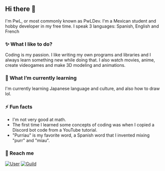 ## Hi there 👋

I'm PwL, or most commonly known as PwLDev. I'm a Mexican student and hobby developer in my free time.
I speak 3 languages: Spanish, English and French

### ✨ What I like to do? 

Coding is my passion. I like writing my own programs and libraries and I always learn something new while doing that.
I also watch movies, anime, create videogames and make 3D modeling and animations.

### 🌱 What I’m currently learning

I'm currently learning Japanese language and culture, and also how to draw lol.

### ⚡ Fun facts

- I'm not very good at math.
- The first time I learned some concepts of coding was when I copied a Discord bot code from a YouTube tutorial.
- "Purriau" is my favorite word, a Spanish word that I invented mixing "purr" and "miau".

### 💭 Reach me

[![User](https://img.shields.io/badge/contact_me-discord?style=for-the-badge&logo=discord&color=%23fbca01)](https://discord.com/users/626928937355706373)
[![Guild](https://img.shields.io/discord/1173983277321834567?style=for-the-badge&logo=discord&label=Discord%20Server)](https://discord.com/invite/3Bz7cUygKJ)
